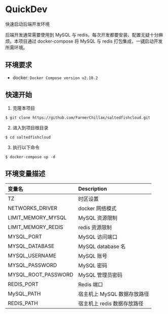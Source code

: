# QuickDev
快速启动后端开发环境

后端开发通常需要使用到 MySQL 与 redis，每次开发都要安装、配置无疑十分麻烦。本项目通过 docker-compose 将 MySQL 与 redis 打包集成，一键启动开发所需环境。
## 环境要求

- docker: `Docker Compose version v2.10.2`


## 快速开始

1. 克隆本项目
```shell
$ git clone https://github.com/FarmerChillax/saltedfishcloud.git
```
2. 进入到项目根目录

```shell
$ cd saltedfishcloud
```

3. 执行以下命令
```shell
$ docker-compose up -d
```
## 环境变量描述

| 变量名              | Description                 |
| :------------------ | :-------------------------- |
| TZ                  | 时区设置                    |
| NETWORKS_DRIVER     | docker 网络模式             |
| LIMIT_MEMORY_MYSQL  | MySQL 资源限制              |
| LIMIT_MEMORY_REDIS  | redis 资源限制              |
| MYSQL_PORT          | MySQL 访问端口              |
| MYSQL_DATABASE      | MySQL database 名           |
| MYSQL_USERNAME      | MySQL 账号                  |
| MYSQL_PASSWORD      | MySQL 密码                  |
| MYSQL_ROOT_PASSWORD | MySQL 管理员密码            |
| REDIS_PORT          | Redis 端口                  |
| MySQL_PATH          | 宿主机上 MySQL 数据存放路径 |
| REDIS_PATH          | 宿主机上 redis 数据存放路径 |